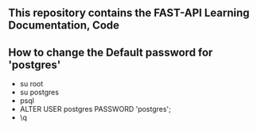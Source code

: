 ## This repository contains the FAST-API Learning Documentation, Code
## 

## How to change the Default password for 'postgres'
-  su root
-  su postgres
-  psql
-  ALTER USER postgres PASSWORD 'postgres';
-  \q
